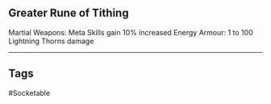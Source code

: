 ## Greater Rune of Tithing
Martial Weapons: Meta Skills gain 10% increased Energy
Armour: 1 to 100 Lightning Thorns damage

---
## Tags
#Socketable
